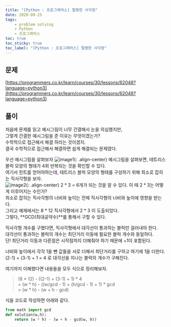 ```yaml
---
title: "[Python : 프로그래머스] 멀쩡한 사각형"
date: 2020-09-25
tags:
    - problem solving
    - Python
    - 프로그래머스
toc: true
toc_sticky: true
toc_label: "[Python : 프로그래머스] 멀쩡한 사각형"
---
```

## 문제
[https://programmers.co.kr/learn/courses/30/lessons/62048?language=python3](https://programmers.co.kr/learn/courses/30/lessons/62048?language=python3)
## 풀이
처음에 문제를 읽고 예시그림이 너무 간결해서 눈을 의심했지만,  
그렇게 간결한 예시그림을 준 이유는 무엇이겠는가?  
수학적으로 접근해서 해결 하라는 것이겠지.  
결국 수학적으로 접근해서 해결하면 쉽게 해결되는 문제였다.  
  
우선 예시그림을 살펴보자
![image1](https://grepp-programmers.s3.amazonaws.com/files/production/ee895b2cd9/567420db-20f4-4064-afc3-af54c4a46016.png){: .align-center}
예시그림을 살펴보면, 테트리스 블럭 모양의 형태가 4회 반복되는 것을 확인할 수 있다.  
여기서 힌트를 얻어야하는데, 테트리스 블럭 모양의 형태를 구성하기 위해 최소로 잡히는 직사각형을 보자.  
![image2](https://user-images.githubusercontent.com/37354145/94229565-dda53800-ff3a-11ea-8a7b-24d229b7c375.png){: .align-center}
2 * 3 = 6개가 되는 것을 알 수 있다. 이 때 2 * 3는 어떻게 이루어지는 수인가?  
최소로 잡히는 직사각형의 너비와 높이는 전체 직사각형의 너비와 높이에 영향을 받는다.  
그리고 예제에서는 8 * 12 직사각형에서 2 * 3 이 도출되었다.  
그렇다, **GCD(최대공약수)**를 통해서 구할 수 있다.  
  
직사각형 개수를 구했다면, 직사각형에서 대각선이 통과하는 블럭만 걸러내야 한다.  
대각선이 통과하는 블럭의 개수는 최단거리 이동에 필요한 블럭 개수와 동일하다.  
단! 최단거리 이동과 다른점은 시작점까지 더해줘야 하기 때문에 +1이 포함된다.  

너비와 높이에서 각각 1을 뺀 값들을 서로 더해서 최단거리를 구하고 여기에 1을 더한다.  
(2-1) + (3-1) + 1 = 4 로 대각선을 지나는 블럭의 개수가 구해진다.  
  
여기까지 이해했다면 내용들을 모두 식으로 정리해보자.

>   (8 * 12) - ((2-1) + (3-1) + 1) * 4  
> = (w * h) - ((w/gcd - 1) + (h/gcd - 1) + 1) * gcd  
> = (w * h) - (w + h - gcd)

식을 코드로 작성하면 아래와 같다.  
```python
from math import gcd
def solution(w,h):
    return (w * h) - (w + h - gcd(w, h))
```